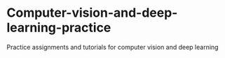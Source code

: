 # Computer-vision-and-deep-learning-practice
Practice assignments and tutorials for computer vision and deep learning
